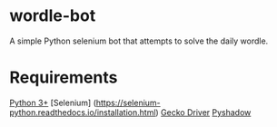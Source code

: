 ﻿# wordle-bot

A simple Python selenium bot that attempts to solve the daily wordle.

# Requirements

[Python 3+](https://www.python.org/downloads/)
[Selenium] (https://selenium-python.readthedocs.io/installation.html)
[Gecko Driver](https://github.com/mozilla/geckodriver/releases)
[Pyshadow](https://pypi.org/project/pyshadow/)

